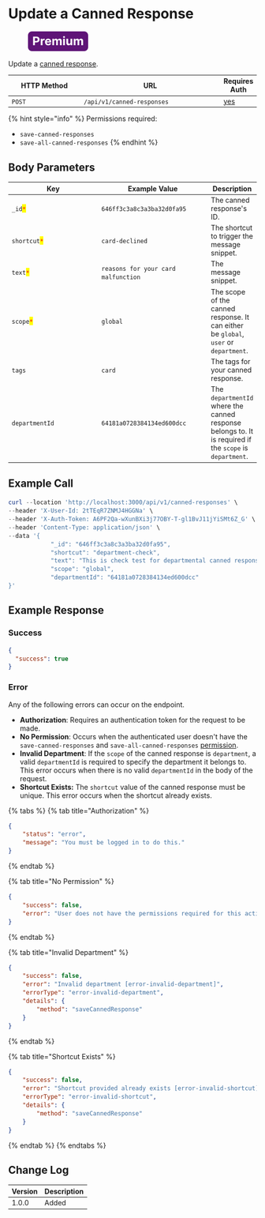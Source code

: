 # Update a Canned Response

<figure><img src="../../../../../../.gitbook/assets/Premium.svg" alt=""><figcaption></figcaption></figure>

Update a [canned response](https://docs.rocket.chat/use-rocket.chat/omnichannel/canned-responses).

<table><thead><tr><th width="163">HTTP Method</th><th width="332">URL</th><th>Requires Auth</th></tr></thead><tbody><tr><td><code>POST</code></td><td><code>/api/v1/canned-responses</code></td><td><a href="../../authentication-endpoints/">yes</a></td></tr></tbody></table>

{% hint style="info" %}
Permissions required:

* `save-canned-responses`
* `save-all-canned-responses`
{% endhint %}

## Body Parameters

<table><thead><tr><th width="175">Key</th><th width="211">Example Value</th><th>Description</th></tr></thead><tbody><tr><td><code>_id</code><mark style="color:red;"><code>*</code></mark></td><td><code>646ff3c3a8c3a3ba32d0fa95</code></td><td>The canned response's ID.</td></tr><tr><td><code>shortcut</code><mark style="color:red;"><code>*</code></mark></td><td><code>card-declined</code></td><td>The shortcut to trigger the message snippet.</td></tr><tr><td><code>text</code><mark style="color:red;"><code>*</code></mark></td><td><code>reasons for your card malfunction</code></td><td>The message snippet.</td></tr><tr><td><code>scope</code><mark style="color:red;"><code>*</code></mark></td><td><code>global</code></td><td>The scope of the canned response. It can either be <code>global</code>, <code>user</code> or <code>department</code>.</td></tr><tr><td><code>tags</code></td><td><code>card</code></td><td>The tags for your canned response.</td></tr><tr><td><code>departmentId</code></td><td><code>64181a0728384134ed600dcc</code></td><td>The <code>departmentId</code> where the canned response belongs to. It is required if the <code>scope</code> is <code>department</code>.</td></tr></tbody></table>

## Example Call

```powershell
curl --location 'http://localhost:3000/api/v1/canned-responses' \
--header 'X-User-Id: 2tTEqR7ZNMJ4HGGNa' \
--header 'X-Auth-Token: A6PF2Qa-wXunBXi3j77OBY-T-gl1BvJ11jYiSMt6Z_G' \
--header 'Content-Type: application/json' \
--data '{
            "_id": "646ff3c3a8c3a3ba32d0fa95",
            "shortcut": "department-check",
            "text": "This is check test for departmental canned response",
            "scope": "global",
            "departmentId": "64181a0728384134ed600dcc"
}'
```

## Example Response

### Success

```json
{
  "success": true
}
```

### Error

Any of the following errors can occur on the endpoint.

* **Authorization**: Requires an authentication token for the request to be made.
* **No Permission**: Occurs when the authenticated user doesn't have the  `save-canned-responses`  and `save-all-canned-responses`  [permission](https://docs.rocket.chat/use-rocket.chat/workspace-administration/permissions).
* **Invalid Department**: If the `scope` of the canned response is `department`, a  valid `departmentId` is required to specify the department it belongs to. This error occurs when there is no valid `departmentId` in the body of the request.
* **Shortcut Exists:** The `shortcut` value of the canned response must be unique. This error occurs when the shortcut already exists.

{% tabs %}
{% tab title="Authorization" %}
```json
{
    "status": "error",
    "message": "You must be logged in to do this."
}
```
{% endtab %}

{% tab title="No Permission" %}
```json
{
    "success": false,
    "error": "User does not have the permissions required for this action [error-unauthorized]"
}
```
{% endtab %}

{% tab title="Invalid Department" %}
```json
{
    "success": false,
    "error": "Invalid department [error-invalid-department]",
    "errorType": "error-invalid-department",
    "details": {
        "method": "saveCannedResponse"
    }
}
```
{% endtab %}

{% tab title="Shortcut Exists" %}
```json
{
    "success": false,
    "error": "Shortcut provided already exists [error-invalid-shortcut]",
    "errorType": "error-invalid-shortcut",
    "details": {
        "method": "saveCannedResponse"
    }
}
```
{% endtab %}
{% endtabs %}

## Change Log

| Version | Description |
| ------- | ----------- |
| 1.0.0   | Added       |
